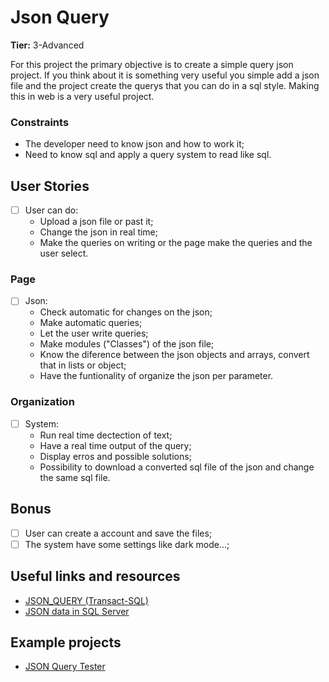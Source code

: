 # Json Query 

**Tier:** 3-Advanced

For this project the primary objective is to create a simple query json project.
If you think about it is something very useful you simple add a json file and the 
project create the querys that you can do in a sql style.
Making this in web is a very useful project.

### Constraints
- The developer need to know json and how to work it;
- Need to know sql and apply a query system to read like sql.

## User Stories

-   [ ] User can do: 
    - Upload a json file or past it;
    - Change the json in real time;
    - Make the queries on writing or the page make the queries and the user select.

### Page
-   [ ] Json:
    - Check automatic for changes on the json;
    - Make automatic queries;
    - Let the user write queries;
    - Make modules ("Classes") of the json file;
    - Know the diference between the json objects and arrays, convert that in lists or object;
    - Have the funtionality of organize the json per parameter.

### Organization

-   [ ] System:
    - Run real time dectection of text;
    - Have a real time output of the query;
    - Display erros and possible solutions;
    - Possibility to download a converted sql file of the json and change the same sql file.

## Bonus 

-   [ ] User can create a account and save the files;
-   [ ] The system have some settings like dark mode...;

## Useful links and resources

- [JSON_QUERY (Transact-SQL)](https://docs.microsoft.com/en-us/sql/t-sql/functions/json-query-transact-sql?view=sql-server-ver15)
- [JSON data in SQL Server](https://docs.microsoft.com/en-us/sql/relational-databases/json/json-data-sql-server?view=sql-server-ver15)

## Example projects

- [JSON Query Tester](http://www.jsonquerytool.com/)